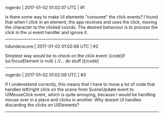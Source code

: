 rogerdv | 2017-01-02 01:02:07 UTC | #1

Is there some way to make UI elements "consume" the click events? I found that when I click in an element, the app receives and uses the click, moving the character to the clicked coords.  The desired behaviour is to process the click in the ui event handler and ignore it.

-------------------------

hdunderscore | 2017-01-02 01:02:08 UTC | #2

Simplest way would be to check on the click event:
[code]if (ui.focusElement is null)
{
   //... do stuff
}[/code]

-------------------------

rogerdv | 2017-01-02 01:02:09 UTC | #3

If I underestand correctly, this means that I have to move a lot of code that handles left/right click on the scene from SceneUpdate event to UIMouseClick event, which is quite annoying, because I would be handling mouse over in a place and clicks in another. Why doesnt UI handles discarding the clicks on UIElements?

-------------------------


